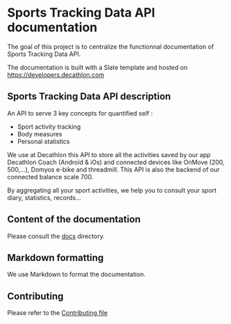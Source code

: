 # Sports Tracking Data API documentation

The goal of this project is to centralize the functionnal documentation of Sports Tracking Data API.

The documentation is built with a Slate template and hosted on <https://developers.decathlon.com>

## Sports Tracking Data API description

An API to serve 3 key concepts for quantified self :

* Sport activity tracking
* Body measures
* Personal statistics

We use at Decathlon this API to store all the activities saved by our app Decathlon Coach (Androïd & iOs) and connected devices like OnMove (200, 500,...), Domyos e-bike and threadmill.
This API is also the backend of our connected balance scale 700.

By aggregating all your sport activities, we help you to consult your sport diary, statistics, records...


## Content of the documentation
Please consult the [docs](./docs/) directory.

## Markdown formatting
We use Markdown to format the documentation.

## Contributing
Please refer to the [Contributing file](contributing.md)
